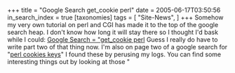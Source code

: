 +++
title = "Google Search get_cookie perl"
date = 2005-06-17T03:50:56
in_search_index = true
[taxonomies]
tags =  [
"Site-News",
]
+++
Somehow my very own tutorial on perl and CGI has made it to the top of the google search heap. I don't know how long it will stay there so I thought I'd bask while I could: <a href="http://www.google.com/search?q=get_cookie+perl&#038;sourceid=mozilla-search&#038;start=0&#038;start=0&#038;ie=utf-8&#038;oe=utf-8&#038;client=firefox-a&#038;rls=org.mozilla:en-US:official">Google Search = "get_cookie perl</a> Guess I really do have to write part two of that thing now. I'm also on page two of a google search for "<a href="http://www.google.com/search?q=perl+cookies+keys&hl=en&hs=hoi&lr=&client=firefox-a&rls=org.mozilla:en-US:official&start=10&sa=N">perl cookies keys</a>" I found these by perusing my logs. You can find some interesting things out by looking at those "
